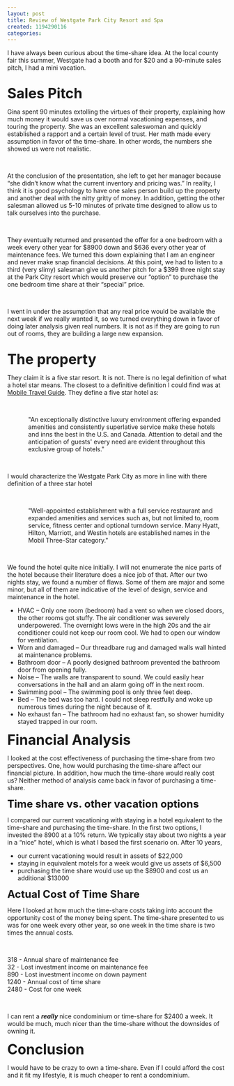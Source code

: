 ```yaml
---
layout: post
title: Review of Westgate Park City Resort and Spa
created: 1194290116
categories:
---
```

<p>I have always been curious about the time-share idea.&nbsp;At the local county fair this summer, Westgate had a booth and for $20 and a 90-minute sales pitch, I had a mini vacation.&nbsp;</p>
<div>&nbsp;</div>
<div><strong><font size="6">Sales Pitch</font></strong></div>
<p>Gina spent 90 minutes extolling the virtues of their property, explaining how much money it would save us over normal vacationing expenses, and touring the property.&nbsp;She was an excellent saleswoman and quickly established a rapport and a certain level of trust.&nbsp;Her math made every assumption in favor of the time-share.&nbsp;In other words, the numbers she showed us were not realistic.&nbsp;</p>
<div>&nbsp;</div>
<p>At the conclusion of the presentation, she left to get her manager because &ldquo;she didn&rsquo;t know what the current inventory and pricing was.&rdquo;&nbsp;In reality, I think it is good psychology to have one sales person build up the property and another deal with the nitty gritty of money.&nbsp;In addition, getting the other salesman allowed us 5-10 minutes of private time designed to allow us to talk ourselves into the purchase.</p>
<div>&nbsp;</div>
<p>They eventually returned and presented the offer for a one bedroom with a week every other year for $8900 down and $636 every other year of maintenance fees.&nbsp;We turned this down explaining that I am an engineer and never make snap financial decisions.&nbsp;At this point, we had to listen to a third (very slimy) salesman give us another pitch for a $399 three night stay at the Park City resort which would preserve our &ldquo;option&rdquo; to purchase the one bedroom time share at their &ldquo;special&rdquo; price.</p>
<div>&nbsp;</div>
<p>I went in under the assumption that any real price would be available the next week if we really wanted it, so we turned everything down in favor of doing later analysis given real numbers.&nbsp;It is not as if they are going to run out of rooms, they are building a large new expansion.</p>
<div>&nbsp;</div>
<div><strong><font size="6">The property</font></strong></div>
<p>They claim it is a five star resort.&nbsp;It is not.&nbsp;There is no legal definition of what a hotel star means.&nbsp;The closest to a definitive definition I could find was at <a href="http://mobiltravelguide.howstuffworks.com/hotels-channel.htm">Mobile Travel Guide</a>.&nbsp;They define a five star hotel as:</p>
<div>&nbsp;</div>
<p style="margin-left: 0.5in;">&quot;An exceptionally distinctive luxury environment offering expanded amenities and consistently superlative service make these hotels and inns the best in the U.S. and Canada. Attention to detail and the anticipation of guests' every need are evident throughout this exclusive group of hotels.&quot;</p>
<div>&nbsp;</div>
<p>I would characterize the Westgate Park  City as more in line with there definition of a three star hotel</p>
<div>&nbsp;</div>
<p style="margin-left: 0.5in;">&quot;Well-appointed establishment with a full service restaurant and expanded amenities and services such as, but not limited to, room service, fitness center and optional turndown service. Many Hyatt, Hilton, Marriott, and Westin hotels are established names in the Mobil Three-Star category.&quot;</p>
<div>&nbsp;</div>
<p>We found the hotel quite nice initially.&nbsp;I will not enumerate the nice parts of the hotel because their literature does a nice job of that.&nbsp;After our two nights stay, we found a number of flaws.&nbsp;Some of them are major and some minor, but all of them are indicative of the level of design, service and maintenance in the hotel.</p>
<ul type="disc" style="margin-top: 0in;">
    <li>HVAC &ndash;      Only one room (bedroom) had a vent so when we closed doors, the other      rooms got stuffy.&nbsp;The air      conditioner was severely underpowered.&nbsp;The overnight lows were in the high 20s and the air conditioner      could not keep our room cool.&nbsp;We      had to open our window for ventilation.</li>
    <li>Worn      and damaged &ndash; Our threadbare rug and damaged walls wall hinted at      maintenance problems.</li>
    <li>Bathroom      door &ndash; A poorly designed bathroom prevented the bathroom door from opening      fully.</li>
    <li>Noise &ndash;      The walls are transparent to sound.&nbsp;We could easily hear conversations in the hall and an alarm going      off in the next room.&nbsp;</li>
    <li>Swimming      pool &ndash; The swimming pool is only three feet deep.</li>
    <li>Bed &ndash; The      bed was too hard.&nbsp;I could not sleep      restfully and woke up numerous times during the night because of it.&nbsp;</li>
    <li>No      exhaust fan &ndash; The bathroom had no exhaust fan, so shower humidity stayed      trapped in our room.</li>
</ul>
<div><strong><font size="6">Financial Analysis</font></strong></div>
<p>I looked at the cost effectiveness of purchasing the time-share from two perspectives.&nbsp;One, how would purchasing the time-share affect our financial picture.&nbsp;In addition, how much the time-share would really cost us?&nbsp;Neither method of analysis came back in favor of purchasing a time-share.</p>
<div><strong><font size="5">Time share vs. other vacation options</font></strong></div>
<p>I compared our current vacationing with staying in a hotel equivalent to the time-share and purchasing the time-share.&nbsp;In the first two options, I invested the 8900 at a 10% return.&nbsp;We typically stay about two nights a year in a &ldquo;nice&rdquo; hotel, which is what I based the first scenario on.&nbsp;After 10 years,</p>
<ul type="disc" style="margin-top: 0in;">
    <li>our      current vacationing would result in assets of $22,000</li>
    <li>staying      in equivalent motels for a week would give us assets of $6,500</li>
    <li>purchasing      the time share would use up the $8900 and cost us an additional $13000</li>
</ul>
<div><strong><font size="5">Actual Cost of Time Share</font></strong></div>
<p>Here I looked at how much the time-share costs taking into account the opportunity cost of the money being spent.&nbsp;The time-share presented to us was for one week every other year, so one week in the time share is two times the annual costs.</p>
<p>&nbsp;</p>
<p>318 - Annual share of maintenance fee<span style=""> </span><o:p></o:p><br />
32 - Lost investment income on maintenance fee<span style=""> </span><o:p></o:p><br />
890 - Lost investment income on down payment<span style="">&nbsp;&nbsp;&nbsp; </span><o:p></o:p><br />
1240 - Annual cost of time share<span style="">&nbsp;&nbsp;&nbsp;&nbsp;&nbsp;&nbsp; </span><o:p></o:p><br />
2480 - Cost for one week<span style="">&nbsp;&nbsp;&nbsp;&nbsp;&nbsp;&nbsp;&nbsp;</span></p>
<p>&nbsp;</p>
<p>I can rent a <strong><em>really </em></strong>nice condominium or time-share for $2400 a week.&nbsp;It would be much, much nicer than the time-share without the downsides of owning it.</p>
<div><strong><font size="6">Conclusion</font></strong></div>
<p>I would have to be crazy to own a time-share.&nbsp;Even if I could afford the cost and it fit my lifestyle, it is much cheaper to rent a condominium.</p>
<div><strong><font size="6">&nbsp;</font></strong></div>
<div>&nbsp;</div>
